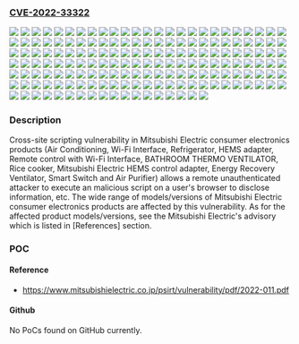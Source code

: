 ### [CVE-2022-33322](https://cve.mitre.org/cgi-bin/cvename.cgi?name=CVE-2022-33322)
![](https://img.shields.io/static/v1?label=Product&message=Air%20Conditioning%20MFZ-GXT50%2F60%2F73VFK&color=blue)
![](https://img.shields.io/static/v1?label=Product&message=Air%20Conditioning%20MFZ-XT50%2F60VFK&color=blue)
![](https://img.shields.io/static/v1?label=Product&message=Air%20Conditioning%20MSXY-FP05%2F07%2F10%2F13%2F18%2F20%2F24VGK-SG1&color=blue)
![](https://img.shields.io/static/v1?label=Product&message=Air%20Conditioning%20MSY-GP10%2F13%2F15%2F18%2F20%2F24VFK-SG1&color=blue)
![](https://img.shields.io/static/v1?label=Product&message=Air%20Conditioning%20MSZ-AP15%2F20%2F25%2F35%2F42%2F50%2F60%2F71VGK-E2&color=blue)
![](https://img.shields.io/static/v1?label=Product&message=Air%20Conditioning%20MSZ-AP15%2F20%2F25%2F35%2F42%2F50%2F60%2F71VGK-ER2&color=blue)
![](https://img.shields.io/static/v1?label=Product&message=Air%20Conditioning%20MSZ-AP15%2F20%2F25%2F35%2F42%2F50%2F60%2F71VGK-ET2&color=blue)
![](https://img.shields.io/static/v1?label=Product&message=Air%20Conditioning%20MSZ-AP22%2F25%2F35%2F42%2F50%2F60%2F71%2F80VGKD-A2&color=blue)
![](https://img.shields.io/static/v1?label=Product&message=Air%20Conditioning%20MSZ-AP22%2F25%2F35%2F42%2F50%2F61%2F70%2F80VGKD-A1&color=blue)
![](https://img.shields.io/static/v1?label=Product&message=Air%20Conditioning%20MSZ-AP25%2F35%2F42%2F50%2F60%2F71VGK-E3&color=blue)
![](https://img.shields.io/static/v1?label=Product&message=Air%20Conditioning%20MSZ-AP25%2F35%2F42%2F50%2F60%2F71VGK-ER3&color=blue)
![](https://img.shields.io/static/v1?label=Product&message=Air%20Conditioning%20MSZ-AP25%2F35%2F42%2F50%2F60%2F71VGK-ET3&color=blue)
![](https://img.shields.io/static/v1?label=Product&message=Air%20Conditioning%20MSZ-AP25%2F35%2F42%2F50VGK-E1&color=blue)
![](https://img.shields.io/static/v1?label=Product&message=Air%20Conditioning%20MSZ-AP25%2F35%2F42%2F50VGK-E7&color=blue)
![](https://img.shields.io/static/v1?label=Product&message=Air%20Conditioning%20MSZ-AP25%2F35%2F42%2F50VGK-E8&color=blue)
![](https://img.shields.io/static/v1?label=Product&message=Air%20Conditioning%20MSZ-AP25%2F35%2F42%2F50VGK-EN1&color=blue)
![](https://img.shields.io/static/v1?label=Product&message=Air%20Conditioning%20MSZ-AP25%2F35%2F42%2F50VGK-EN2&color=blue)
![](https://img.shields.io/static/v1?label=Product&message=Air%20Conditioning%20MSZ-AP25%2F35%2F42%2F50VGK-EN3&color=blue)
![](https://img.shields.io/static/v1?label=Product&message=Air%20Conditioning%20MSZ-AP25%2F35%2F42%2F50VGK-ER1&color=blue)
![](https://img.shields.io/static/v1?label=Product&message=Air%20Conditioning%20MSZ-AP25%2F35%2F42%2F50VGK-ET1&color=blue)
![](https://img.shields.io/static/v1?label=Product&message=Air%20Conditioning%20MSZ-AY25%2F35%2F42%2F50VGK-E1&color=blue)
![](https://img.shields.io/static/v1?label=Product&message=Air%20Conditioning%20MSZ-AY25%2F35%2F42%2F50VGK-E6&color=blue)
![](https://img.shields.io/static/v1?label=Product&message=Air%20Conditioning%20MSZ-AY25%2F35%2F42%2F50VGK-ER1&color=blue)
![](https://img.shields.io/static/v1?label=Product&message=Air%20Conditioning%20MSZ-AY25%2F35%2F42%2F50VGK-ET1&color=blue)
![](https://img.shields.io/static/v1?label=Product&message=Air%20Conditioning%20MSZ-AY25%2F35%2F42%2F50VGK-SC1&color=blue)
![](https://img.shields.io/static/v1?label=Product&message=Air%20Conditioning%20MSZ-AY25%2F35%2F42%2F50VGKP-E6&color=blue)
![](https://img.shields.io/static/v1?label=Product&message=Air%20Conditioning%20MSZ-AY25%2F35%2F42%2F50VGKP-ER1&color=blue)
![](https://img.shields.io/static/v1?label=Product&message=Air%20Conditioning%20MSZ-AY25%2F35%2F42%2F50VGKP-ET1&color=blue)
![](https://img.shields.io/static/v1?label=Product&message=Air%20Conditioning%20MSZ-AY25%2F35%2F42%2F50VGKP-SC1&color=blue)
![](https://img.shields.io/static/v1?label=Product&message=Air%20Conditioning%20MSZ-BT20%2F25%2F35%2F50VGK-E1&color=blue)
![](https://img.shields.io/static/v1?label=Product&message=Air%20Conditioning%20MSZ-BT20%2F25%2F35%2F50VGK-E2&color=blue)
![](https://img.shields.io/static/v1?label=Product&message=Air%20Conditioning%20MSZ-BT20%2F25%2F35%2F50VGK-E3&color=blue)
![](https://img.shields.io/static/v1?label=Product&message=Air%20Conditioning%20MSZ-BT20%2F25%2F35%2F50VGK-ER1&color=blue)
![](https://img.shields.io/static/v1?label=Product&message=Air%20Conditioning%20MSZ-BT20%2F25%2F35%2F50VGK-ER2&color=blue)
![](https://img.shields.io/static/v1?label=Product&message=Air%20Conditioning%20MSZ-BT20%2F25%2F35%2F50VGK-ET1&color=blue)
![](https://img.shields.io/static/v1?label=Product&message=Air%20Conditioning%20MSZ-BT20%2F25%2F35%2F50VGK-ET2&color=blue)
![](https://img.shields.io/static/v1?label=Product&message=Air%20Conditioning%20MSZ-BT20%2F25%2F35%2F50VGK-ET3&color=blue)
![](https://img.shields.io/static/v1?label=Product&message=Air%20Conditioning%20MSZ-EF18%2F22%2F25%2F35%2F42%2F50VGKB-E1&color=blue)
![](https://img.shields.io/static/v1?label=Product&message=Air%20Conditioning%20MSZ-EF18%2F22%2F25%2F35%2F42%2F50VGKB-E2&color=blue)
![](https://img.shields.io/static/v1?label=Product&message=Air%20Conditioning%20MSZ-EF18%2F22%2F25%2F35%2F42%2F50VGKS-E1&color=blue)
![](https://img.shields.io/static/v1?label=Product&message=Air%20Conditioning%20MSZ-EF18%2F22%2F25%2F35%2F42%2F50VGKS-E2&color=blue)
![](https://img.shields.io/static/v1?label=Product&message=Air%20Conditioning%20MSZ-EF18%2F22%2F25%2F35%2F42%2F50VGKW-E1&color=blue)
![](https://img.shields.io/static/v1?label=Product&message=Air%20Conditioning%20MSZ-EF18%2F22%2F25%2F35%2F42%2F50VGKW-E2&color=blue)
![](https://img.shields.io/static/v1?label=Product&message=Air%20Conditioning%20MSZ-EF22%2F25%2F35%2F42%2F50VGKB-A1&color=blue)
![](https://img.shields.io/static/v1?label=Product&message=Air%20Conditioning%20MSZ-EF22%2F25%2F35%2F42%2F50VGKB-ER1&color=blue)
![](https://img.shields.io/static/v1?label=Product&message=Air%20Conditioning%20MSZ-EF22%2F25%2F35%2F42%2F50VGKB-ER2&color=blue)
![](https://img.shields.io/static/v1?label=Product&message=Air%20Conditioning%20MSZ-EF22%2F25%2F35%2F42%2F50VGKB-ET1&color=blue)
![](https://img.shields.io/static/v1?label=Product&message=Air%20Conditioning%20MSZ-EF22%2F25%2F35%2F42%2F50VGKB-ET2&color=blue)
![](https://img.shields.io/static/v1?label=Product&message=Air%20Conditioning%20MSZ-EF22%2F25%2F35%2F42%2F50VGKS-A1&color=blue)
![](https://img.shields.io/static/v1?label=Product&message=Air%20Conditioning%20MSZ-EF22%2F25%2F35%2F42%2F50VGKS-ER1&color=blue)
![](https://img.shields.io/static/v1?label=Product&message=Air%20Conditioning%20MSZ-EF22%2F25%2F35%2F42%2F50VGKS-ER2&color=blue)
![](https://img.shields.io/static/v1?label=Product&message=Air%20Conditioning%20MSZ-EF22%2F25%2F35%2F42%2F50VGKS-ET1&color=blue)
![](https://img.shields.io/static/v1?label=Product&message=Air%20Conditioning%20MSZ-EF22%2F25%2F35%2F42%2F50VGKS-ET2&color=blue)
![](https://img.shields.io/static/v1?label=Product&message=Air%20Conditioning%20MSZ-EF22%2F25%2F35%2F42%2F50VGKW-A1&color=blue)
![](https://img.shields.io/static/v1?label=Product&message=Air%20Conditioning%20MSZ-EF22%2F25%2F35%2F42%2F50VGKW-ER1&color=blue)
![](https://img.shields.io/static/v1?label=Product&message=Air%20Conditioning%20MSZ-EF22%2F25%2F35%2F42%2F50VGKW-ER2&color=blue)
![](https://img.shields.io/static/v1?label=Product&message=Air%20Conditioning%20MSZ-EF22%2F25%2F35%2F42%2F50VGKW-ET1&color=blue)
![](https://img.shields.io/static/v1?label=Product&message=Air%20Conditioning%20MSZ-EF22%2F25%2F35%2F42%2F50VGKW-ET2&color=blue)
![](https://img.shields.io/static/v1?label=Product&message=Air%20Conditioning%20MSZ-EM22%2F25%2F28%2F36%2F40%2F56%2F63%2F71%2F80%2F9020E8(S)&color=blue)
![](https://img.shields.io/static/v1?label=Product&message=Air%20Conditioning%20MSZ-EM22%2F25%2F28%2F36%2F40%2F56%2F63%2F71%2F80%2F9021E9(S)&color=blue)
![](https://img.shields.io/static/v1?label=Product&message=Air%20Conditioning%20MSZ-EXA09%2F12VAK&color=blue)
![](https://img.shields.io/static/v1?label=Product&message=Air%20Conditioning%20MSZ-EZA09%2F12VAK&color=blue)
![](https://img.shields.io/static/v1?label=Product&message=Air%20Conditioning%20MSZ-FD40%2F56%2F63%2F71%2F8022S&color=blue)
![](https://img.shields.io/static/v1?label=Product&message=Air%20Conditioning%20MSZ-FT25%2F35%2F50VGK-E1&color=blue)
![](https://img.shields.io/static/v1?label=Product&message=Air%20Conditioning%20MSZ-FT25%2F35%2F50VGK-E2&color=blue)
![](https://img.shields.io/static/v1?label=Product&message=Air%20Conditioning%20MSZ-FT25%2F35%2F50VGK-ET1&color=blue)
![](https://img.shields.io/static/v1?label=Product&message=Air%20Conditioning%20MSZ-FT25%2F35%2F50VGK-SC1&color=blue)
![](https://img.shields.io/static/v1?label=Product&message=Air%20Conditioning%20MSZ-FT25%2F35%2F50VGK-SC2&color=blue)
![](https://img.shields.io/static/v1?label=Product&message=Air%20Conditioning%20MSZ-FZ40%2F56%2F63%2F71%2F80%2F9020S&color=blue)
![](https://img.shields.io/static/v1?label=Product&message=Air%20Conditioning%20MSZ-FZ40%2F56%2F63%2F71%2F80%2F9021S&color=blue)
![](https://img.shields.io/static/v1?label=Product&message=Air%20Conditioning%20MSZ-FZV40%2F56%2F63%2F71%2F80%2F9020S&color=blue)
![](https://img.shields.io/static/v1?label=Product&message=Air%20Conditioning%20MSZ-FZV40%2F56%2F63%2F71%2F80%2F9021S&color=blue)
![](https://img.shields.io/static/v1?label=Product&message=Air%20Conditioning%20MSZ-GZY09%2F12%2F18VFK&color=blue)
![](https://img.shields.io/static/v1?label=Product&message=Air%20Conditioning%20MSZ-HR25%2F35%2F42%2F50%2F60%2F71VFK-E1&color=blue)
![](https://img.shields.io/static/v1?label=Product&message=Air%20Conditioning%20MSZ-HR25%2F35%2F42%2F50%2F60%2F71VFK-ER1&color=blue)
![](https://img.shields.io/static/v1?label=Product&message=Air%20Conditioning%20MSZ-HR25%2F35%2F42%2F50%2F60%2F71VFK-ET1&color=blue)
![](https://img.shields.io/static/v1?label=Product&message=Air%20Conditioning%20MSZ-HR25%2F35%2F42%2F50VFK-E6&color=blue)
![](https://img.shields.io/static/v1?label=Product&message=Air%20Conditioning%20MSZ-HXV25%2F28%2F40%2F56%2F63%2F71%2F8022S&color=blue)
![](https://img.shields.io/static/v1?label=Product&message=Air%20Conditioning%20MSZ-KY09%2F12%2F18VFK&color=blue)
![](https://img.shields.io/static/v1?label=Product&message=Air%20Conditioning%20MSZ-LN18%2F25%2F35%2F50%2F60VG2B-E2&color=blue)
![](https://img.shields.io/static/v1?label=Product&message=Air%20Conditioning%20MSZ-LN18%2F25%2F35%2F50%2F60VG2B-E3&color=blue)
![](https://img.shields.io/static/v1?label=Product&message=Air%20Conditioning%20MSZ-LN18%2F25%2F35%2F50%2F60VG2R-E2&color=blue)
![](https://img.shields.io/static/v1?label=Product&message=Air%20Conditioning%20MSZ-LN18%2F25%2F35%2F50%2F60VG2R-E3&color=blue)
![](https://img.shields.io/static/v1?label=Product&message=Air%20Conditioning%20MSZ-LN18%2F25%2F35%2F50%2F60VG2V-E2&color=blue)
![](https://img.shields.io/static/v1?label=Product&message=Air%20Conditioning%20MSZ-LN18%2F25%2F35%2F50%2F60VG2V-E3&color=blue)
![](https://img.shields.io/static/v1?label=Product&message=Air%20Conditioning%20MSZ-LN18%2F25%2F35%2F50%2F60VG2W-E2&color=blue)
![](https://img.shields.io/static/v1?label=Product&message=Air%20Conditioning%20MSZ-LN18%2F25%2F35%2F50%2F60VG2W-E3&color=blue)
![](https://img.shields.io/static/v1?label=Product&message=Air%20Conditioning%20MSZ-LN18%2F25%2F35%2F50%2F60VG2W-ER2&color=blue)
![](https://img.shields.io/static/v1?label=Product&message=Air%20Conditioning%20MSZ-LN18%2F25%2F35%2F50%2F60VG2W-ET2&color=blue)
![](https://img.shields.io/static/v1?label=Product&message=Air%20Conditioning%20MSZ-LN18%2F25%2F35%2F50VG2W-SC1&color=blue)
![](https://img.shields.io/static/v1?label=Product&message=Air%20Conditioning%20MSZ-LN25%2F35%2F50%2F60VG2B-A2&color=blue)
![](https://img.shields.io/static/v1?label=Product&message=Air%20Conditioning%20MSZ-LN25%2F35%2F50%2F60VG2B-ER2&color=blue)
![](https://img.shields.io/static/v1?label=Product&message=Air%20Conditioning%20MSZ-LN25%2F35%2F50%2F60VG2B-ER3&color=blue)
![](https://img.shields.io/static/v1?label=Product&message=Air%20Conditioning%20MSZ-LN25%2F35%2F50%2F60VG2B-ET2&color=blue)
![](https://img.shields.io/static/v1?label=Product&message=Air%20Conditioning%20MSZ-LN25%2F35%2F50%2F60VG2B-ET3&color=blue)
![](https://img.shields.io/static/v1?label=Product&message=Air%20Conditioning%20MSZ-LN25%2F35%2F50%2F60VG2R-A2&color=blue)
![](https://img.shields.io/static/v1?label=Product&message=Air%20Conditioning%20MSZ-LN25%2F35%2F50%2F60VG2R-ER2&color=blue)
![](https://img.shields.io/static/v1?label=Product&message=Air%20Conditioning%20MSZ-LN25%2F35%2F50%2F60VG2R-ER3&color=blue)
![](https://img.shields.io/static/v1?label=Product&message=Air%20Conditioning%20MSZ-LN25%2F35%2F50%2F60VG2R-ET2&color=blue)
![](https://img.shields.io/static/v1?label=Product&message=Air%20Conditioning%20MSZ-LN25%2F35%2F50%2F60VG2R-ET3&color=blue)
![](https://img.shields.io/static/v1?label=Product&message=Air%20Conditioning%20MSZ-LN25%2F35%2F50%2F60VG2V-A2&color=blue)
![](https://img.shields.io/static/v1?label=Product&message=Air%20Conditioning%20MSZ-LN25%2F35%2F50%2F60VG2V-ER2&color=blue)
![](https://img.shields.io/static/v1?label=Product&message=Air%20Conditioning%20MSZ-LN25%2F35%2F50%2F60VG2V-ER3&color=blue)
![](https://img.shields.io/static/v1?label=Product&message=Air%20Conditioning%20MSZ-LN25%2F35%2F50%2F60VG2V-ET2&color=blue)
![](https://img.shields.io/static/v1?label=Product&message=Air%20Conditioning%20MSZ-LN25%2F35%2F50%2F60VG2V-ET3&color=blue)
![](https://img.shields.io/static/v1?label=Product&message=Air%20Conditioning%20MSZ-LN25%2F35%2F50%2F60VG2W-ER3&color=blue)
![](https://img.shields.io/static/v1?label=Product&message=Air%20Conditioning%20MSZ-LN25%2F35%2F50%2F60VG2W-ET3&color=blue)
![](https://img.shields.io/static/v1?label=Product&message=Air%20Conditioning%20MSZ-LN25%2F35%2F50VG2B-EN2&color=blue)
![](https://img.shields.io/static/v1?label=Product&message=Air%20Conditioning%20MSZ-LN25%2F35%2F50VG2B-SC1&color=blue)
![](https://img.shields.io/static/v1?label=Product&message=Air%20Conditioning%20MSZ-LN25%2F35%2F50VG2R-EN2&color=blue)
![](https://img.shields.io/static/v1?label=Product&message=Air%20Conditioning%20MSZ-LN25%2F35%2F50VG2R-SC1&color=blue)
![](https://img.shields.io/static/v1?label=Product&message=Air%20Conditioning%20MSZ-LN25%2F35%2F50VG2V-EN2&color=blue)
![](https://img.shields.io/static/v1?label=Product&message=Air%20Conditioning%20MSZ-LN25%2F35%2F50VG2V-SC1&color=blue)
![](https://img.shields.io/static/v1?label=Product&message=Air%20Conditioning%20MSZ-LN25%2F35%2F50VG2W-EN2&color=blue)
![](https://img.shields.io/static/v1?label=Product&message=Air%20Conditioning%20MSZ-RW25%2F35%2F50VG-E1&color=blue)
![](https://img.shields.io/static/v1?label=Product&message=Air%20Conditioning%20MSZ-RW25%2F35%2F50VG-ER1&color=blue)
![](https://img.shields.io/static/v1?label=Product&message=Air%20Conditioning%20MSZ-RW25%2F35%2F50VG-ET1&color=blue)
![](https://img.shields.io/static/v1?label=Product&message=Air%20Conditioning%20MSZ-RW25%2F35%2F50VG-SC1&color=blue)
![](https://img.shields.io/static/v1?label=Product&message=Air%20Conditioning%20MSZ-VXV40%2F56%2F63%2F71%2F8022S&color=blue)
![](https://img.shields.io/static/v1?label=Product&message=Air%20Conditioning%20MSZ-WX18%2F20%2F25VFK&color=blue)
![](https://img.shields.io/static/v1?label=Product&message=Air%20Conditioning%20MSZ-ZD25%2F28%2F40%2F56%2F63%2F71%2F8022(S)&color=blue)
![](https://img.shields.io/static/v1?label=Product&message=Air%20Conditioning%20MSZ-ZW22%2F25%2F28%2F36%2F40%2F56%2F63%2F71%2F80%2F9020(S)&color=blue)
![](https://img.shields.io/static/v1?label=Product&message=Air%20Conditioning%20MSZ-ZW22%2F25%2F28%2F36%2F40%2F56%2F63%2F71%2F80%2F9021(S)&color=blue)
![](https://img.shields.io/static/v1?label=Product&message=Air%20Conditioning%20MSZ-ZXV22%2F25%2F28%2F36%2F40%2F56%2F63%2F71%2F80%2F9020(S)&color=blue)
![](https://img.shields.io/static/v1?label=Product&message=Air%20Conditioning%20MSZ-ZXV22%2F25%2F28%2F36%2F40%2F56%2F63%2F71%2F80%2F9021(S)&color=blue)
![](https://img.shields.io/static/v1?label=Product&message=Air%20Conditioning%20MSZ-ZY09%2F12%2F18VFK&color=blue)
![](https://img.shields.io/static/v1?label=Product&message=Air%20Purifier%20MA-EW85S-E&color=blue)
![](https://img.shields.io/static/v1?label=Product&message=Air%20Purifier%20MA-EW85S-UK&color=blue)
![](https://img.shields.io/static/v1?label=Product&message=BATHROOM%20THERMO%20VENTILATOR%20V-241BZ-RC&color=blue)
![](https://img.shields.io/static/v1?label=Product&message=BATHROOM%20THERMO%20VENTILATOR%20V-241BZ5-RC&color=blue)
![](https://img.shields.io/static/v1?label=Product&message=BATHROOM%20THERMO%20VENTILATOR%20WD-240DK-RC&color=blue)
![](https://img.shields.io/static/v1?label=Product&message=BATHROOM%20THERMO%20VENTILATOR%20WD-240DK2-RC&color=blue)
![](https://img.shields.io/static/v1?label=Product&message=Energy%20Recovery%20Ventilator%20VL-200ZMHSV3-RC&color=blue)
![](https://img.shields.io/static/v1?label=Product&message=HEMS%20adapter%20GT-HEM4&color=blue)
![](https://img.shields.io/static/v1?label=Product&message=Mitsubishi%20Electric%20HEMS%20control%20adapter%20P-HM04WA&color=blue)
![](https://img.shields.io/static/v1?label=Product&message=Refrigerator%20MR-MXD50%2F57G&color=blue)
![](https://img.shields.io/static/v1?label=Product&message=Refrigerator%20MR-MZ54%2F60H&color=blue)
![](https://img.shields.io/static/v1?label=Product&message=Refrigerator%20MR-WXD52%2F60%2F70G&color=blue)
![](https://img.shields.io/static/v1?label=Product&message=Refrigerator%20MR-WZ55%2F61H&color=blue)
![](https://img.shields.io/static/v1?label=Product&message=Remote%20control%20with%20Wi-Fi%20Interface%20RMCB-D6SE-T&color=blue)
![](https://img.shields.io/static/v1?label=Product&message=Remote%20control%20with%20Wi-Fi%20Interface%20RMCB-F6SE-T&color=blue)
![](https://img.shields.io/static/v1?label=Product&message=Remote%20control%20with%20Wi-Fi%20Interface%20RMCB-H6SE-T&color=blue)
![](https://img.shields.io/static/v1?label=Product&message=Rice%20cooker%20NJ-AWBX10&color=blue)
![](https://img.shields.io/static/v1?label=Product&message=Smart%20Switch%20P-04SWRC&color=blue)
![](https://img.shields.io/static/v1?label=Product&message=Smart%20Switch%20P-10SWRC&color=blue)
![](https://img.shields.io/static/v1?label=Product&message=Smart%20Switch%20P-1600SWRC&color=blue)
![](https://img.shields.io/static/v1?label=Product&message=Wi-Fi%20Interface%20GT-HR1&color=blue)
![](https://img.shields.io/static/v1?label=Product&message=Wi-Fi%20Interface%20GT-RA1&color=blue)
![](https://img.shields.io/static/v1?label=Product&message=Wi-Fi%20Interface%20GT-RA2&color=blue)
![](https://img.shields.io/static/v1?label=Product&message=Wi-Fi%20Interface%20MAC-507IF-E&color=blue)
![](https://img.shields.io/static/v1?label=Product&message=Wi-Fi%20Interface%20MAC-587IF-E&color=blue)
![](https://img.shields.io/static/v1?label=Product&message=Wi-Fi%20Interface%20MAC-587IF2-E&color=blue)
![](https://img.shields.io/static/v1?label=Product&message=Wi-Fi%20Interface%20MAC-588IF-E&color=blue)
![](https://img.shields.io/static/v1?label=Product&message=Wi-Fi%20Interface%20MAC-900IF&color=blue)
![](https://img.shields.io/static/v1?label=Product&message=Wi-Fi%20Interface%20P-WA01&color=blue)
![](https://img.shields.io/static/v1?label=Product&message=Wi-Fi%20Interface%20PAC-SK43ML&color=blue)
![](https://img.shields.io/static/v1?label=Product&message=Wi-Fi%20Interface%20S-MAC-002IF&color=blue)
![](https://img.shields.io/static/v1?label=Version&message=%3D%20Versions%2035.00%20and%20prior%20&color=brighgreen)
![](https://img.shields.io/static/v1?label=Version&message=%3D%20Versions%2080.00%20and%20prior%20&color=brighgreen)
![](https://img.shields.io/static/v1?label=Version&message=%3D%20all%20versions%20&color=brighgreen)
![](https://img.shields.io/static/v1?label=Version&message=%3D%20versions%2000.65%20and%20prior%20&color=brighgreen)
![](https://img.shields.io/static/v1?label=Version&message=%3D%20versions%2000.68%20and%20prior%20&color=brighgreen)
![](https://img.shields.io/static/v1?label=Version&message=%3D%20versions%2000.71%20and%20prior%20&color=brighgreen)
![](https://img.shields.io/static/v1?label=Version&message=%3D%20versions%2000.75%20and%20prior%20&color=brighgreen)
![](https://img.shields.io/static/v1?label=Version&message=%3D%20versions%2000.83%20and%20prior%20&color=brighgreen)
![](https://img.shields.io/static/v1?label=Version&message=%3D%20versions%2000.90%20and%20prior%20&color=brighgreen)
![](https://img.shields.io/static/v1?label=Version&message=%3D%20versions%2030.00%20to%2035.00%20&color=brighgreen)
![](https://img.shields.io/static/v1?label=Vulnerability&message=CWE-79%20Cross-site%20Scripting%20(XSS)&color=brighgreen)

### Description

Cross-site scripting vulnerability in Mitsubishi Electric consumer electronics products (Air Conditioning, Wi-Fi Interface, Refrigerator, HEMS adapter, Remote control with Wi-Fi Interface, BATHROOM THERMO VENTILATOR, Rice cooker, Mitsubishi Electric HEMS control adapter, Energy Recovery Ventilator, Smart Switch and Air Purifier) allows a remote unauthenticated attacker to execute an malicious script on a user's browser to disclose information, etc. The wide range of models/versions of Mitsubishi Electric consumer electronics products are affected by this vulnerability. As for the affected product models/versions, see the Mitsubishi Electric's advisory which is listed in [References] section.

### POC

#### Reference
- https://www.mitsubishielectric.co.jp/psirt/vulnerability/pdf/2022-011.pdf

#### Github
No PoCs found on GitHub currently.

